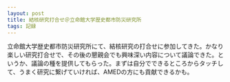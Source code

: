 ```yaml
---
layout: post
title: 結核研究打合せ＠立命館大学歴史都市防災研究所
tags: 記録
---
```


立命館大学歴史都市防災研究所にて、結核研究の打合せに参加してきた。かなり楽しい研究打合せで、その後の懇親会でも興味深い内容について議論できた。というか、議論の種を提供してもらった。まずは自分でできるところからタッチして、うまく研究に繋げていければ、AMEDの方にも貢献できるかも。
